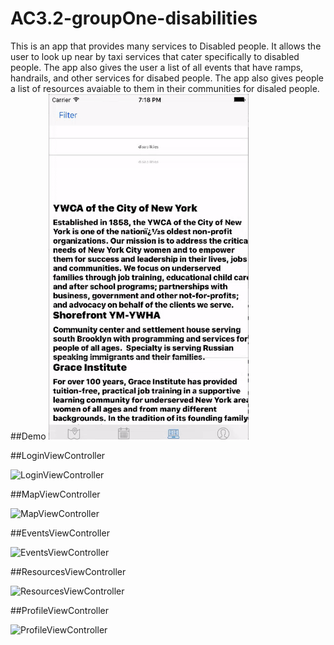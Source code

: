 # AC3.2-groupOne-disabilities

This is an app that provides many services to Disabled people. It allows the user to look up near by taxi services that cater specifically to disabled people. The app also gives the user a list of all events that have ramps, handrails, and other services for disabed people. The app also gives people a list of resources avaiable to them in their communities for disaled people.                                                                                                                                                                                                                                                                                                                                                                                                                                                                                           
##Demo
<img src="https://github.com/C4Q/AC3.2-groupOne-disabilities/blob/develop/Images/Giphy%20Upload%20Demo.gif" width="320" />

##LoginViewController

![LoginViewController](./Images/LoginViewController.jpeg)

##MapViewController

![MapViewController](./Images/MapViewController.jpeg)

##EventsViewController

![EventsViewController](./Images/EventViewController.jpeg)


##ResourcesViewController

![ResourcesViewController](./Images/ResourcesViewController.jpeg)

##ProfileViewController

![ProfileViewController](./Images/ProfileViewController.jpeg)
